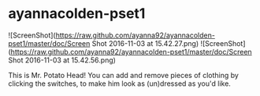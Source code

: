 # ayannacolden-pset1
![ScreenShot](https://raw.github.com/ayanna92/ayannacolden-pset1/master/doc/Screen Shot 2016-11-03 at 15.42.27.png)
![ScreenShot](https://raw.github.com/ayanna92/ayannacolden-pset1/master/doc/Screen Shot 2016-11-03 at 15.42.56.png)

This is Mr. Potato Head!
You can add and remove pieces of clothing by clicking the switches, to make him look as (un)dressed as you'd like.


